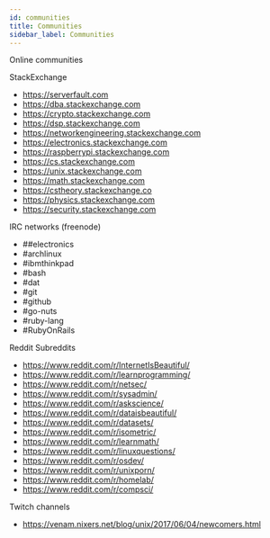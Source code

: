 ```yaml
---
id: communities
title: Communities
sidebar_label: Communities
---
```


Online communities

StackExchange

- https://serverfault.com
- https://dba.stackexchange.com
- https://crypto.stackexchange.com
- https://dsp.stackexchange.com
- https://networkengineering.stackexchange.com
- https://electronics.stackexchange.com
- https://raspberrypi.stackexchange.com
- https://cs.stackexchange.com
- https://unix.stackexchange.com
- https://math.stackexchange.com
- https://cstheory.stackexchange.co
- https://physics.stackexchange.com
- https://security.stackexchange.com

IRC networks (freenode)

- ##electronics
- #archlinux
- #ibmthinkpad
- #bash
- #dat
- #git
- #github
- #go-nuts
- #ruby-lang
- #RubyOnRails

Reddit Subreddits

- https://www.reddit.com/r/InternetIsBeautiful/
- https://www.reddit.com/r/learnprogramming/
- https://www.reddit.com/r/netsec/
- https://www.reddit.com/r/sysadmin/
- https://www.reddit.com/r/askscience/
- https://www.reddit.com/r/dataisbeautiful/
- https://www.reddit.com/r/datasets/
- https://www.reddit.com/r/isometric/
- https://www.reddit.com/r/learnmath/
- https://www.reddit.com/r/linuxquestions/
- https://www.reddit.com/r/osdev/
- https://www.reddit.com/r/unixporn/
- https://www.reddit.com/r/homelab/
- https://www.reddit.com/r/compsci/

Twitch channels

- https://venam.nixers.net/blog/unix/2017/06/04/newcomers.html
